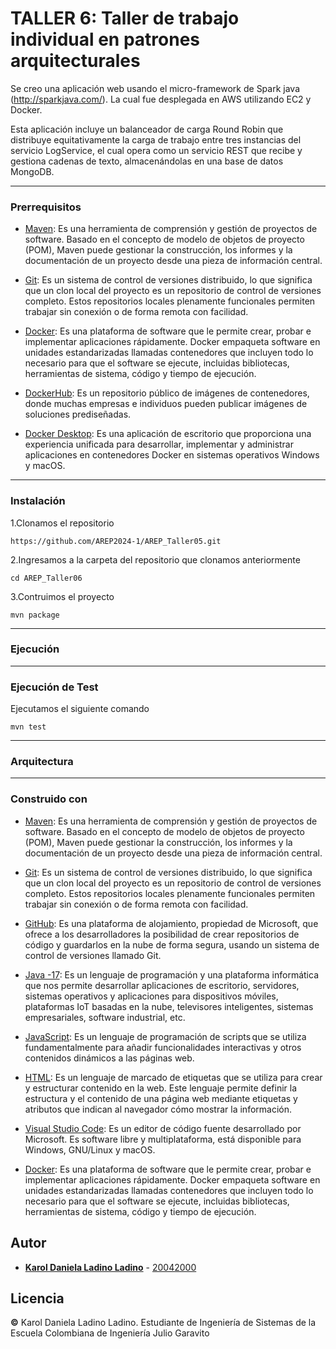 # TALLER 6: Taller de trabajo individual en patrones arquitecturales

Se creo una aplicación web usando el micro-framework de Spark java (http://sparkjava.com/). La cual fue desplegada en AWS utilizando EC2 y Docker.

Esta aplicación incluye un balanceador de carga Round Robin que distribuye equitativamente la carga de trabajo entre tres instancias del servicio LogService, el cual opera como un servicio REST que recibe y gestiona cadenas de texto, almacenándolas en una base de datos MongoDB.



---
### Prerrequisitos

* [Maven](https://maven.apache.org/): Es una herramienta de comprensión y gestión de proyectos de software. Basado en el concepto de modelo de objetos de proyecto (POM), Maven puede gestionar la construcción, los informes y la documentación de un proyecto desde una pieza de información central.

* [Git](https://learn.microsoft.com/es-es/devops/develop/git/what-is-git): Es un sistema de control de versiones distribuido, lo que significa que un clon local del proyecto es un repositorio de control de versiones completo. Estos repositorios locales plenamente funcionales permiten trabajar sin conexión o de forma remota con facilidad.

* [Docker](https://aws.amazon.com/es/docker/): Es una plataforma de software que le permite crear, probar e implementar aplicaciones rápidamente. Docker empaqueta software en unidades estandarizadas llamadas contenedores que incluyen todo lo necesario para que el software se ejecute, incluidas bibliotecas, herramientas de sistema, código y tiempo de ejecución.

* [DockerHub](https://flexa.cloud/es/%C2%BFQu%C3%A9-es-el-centro-de-la-ventana-acoplable%3F/): Es un repositorio público de imágenes de contenedores, donde muchas empresas e individuos pueden publicar imágenes de soluciones prediseñadas.

* [Docker Desktop](https://www.docker.com/products/docker-desktop/): Es una aplicación de escritorio que proporciona una experiencia unificada para desarrollar, implementar y administrar aplicaciones en contenedores Docker en sistemas operativos Windows y macOS.

---

### Instalación

1.Clonamos el repositorio

```
https://github.com/AREP2024-1/AREP_Taller05.git
```

2.Ingresamos a la carpeta del repositorio que clonamos anteriormente

```
cd AREP_Taller06
```

3.Contruimos el proyecto

```
mvn package
```

---

### Ejecución

---
### Ejecución de Test

Ejecutamos el siguiente comando

```
mvn test 
```

---
### Arquitectura

---

### Construido con

* [Maven](https://maven.apache.org/): Es una herramienta de comprensión y gestión de proyectos de software. Basado en el concepto de modelo de objetos de proyecto (POM), Maven puede gestionar la construcción, los informes y la documentación de un proyecto desde una pieza de información central.

* [Git](https://learn.microsoft.com/es-es/devops/develop/git/what-is-git): Es un sistema de control de versiones distribuido, lo que significa que un clon local del proyecto es un repositorio de control de versiones completo. Estos repositorios locales plenamente funcionales permiten trabajar sin conexión o de forma remota con facilidad.

* [GitHub](https://platzi.com/blog/que-es-github-como-funciona/): Es una plataforma de alojamiento, propiedad de Microsoft, que ofrece a los desarrolladores la posibilidad de crear repositorios de código y guardarlos en la nube de forma segura, usando un sistema de control de versiones llamado Git.

* [Java -17](https://www.cursosaula21.com/que-es-java/): Es un lenguaje de programación y una plataforma informática que nos permite desarrollar aplicaciones de escritorio, servidores, sistemas operativos y aplicaciones para dispositivos móviles, plataformas IoT basadas en la nube, televisores inteligentes, sistemas empresariales, software industrial, etc.

* [JavaScript](https://universidadeuropea.com/blog/que-es-javascript/): Es un lenguaje de programación de scripts que se utiliza fundamentalmente para añadir funcionalidades interactivas y otros contenidos dinámicos a las páginas web.

* [HTML](https://aulacm.com/que-es/html-significado-definicion/): Es un lenguaje de marcado de etiquetas que se utiliza para crear y estructurar contenido en la web. Este lenguaje permite definir la estructura y el contenido de una página web mediante etiquetas y atributos que indican al navegador cómo mostrar la información.

* [Visual Studio Code](https://openwebinars.net/blog/que-es-visual-studio-code-y-que-ventajas-ofrece/): Es un editor de código fuente desarrollado por Microsoft. Es software libre y multiplataforma, está disponible para Windows, GNU/Linux y macOS.

* [Docker](https://aws.amazon.com/es/docker/): Es una plataforma de software que le permite crear, probar e implementar aplicaciones rápidamente. Docker empaqueta software en unidades estandarizadas llamadas contenedores que incluyen todo lo necesario para que el software se ejecute, incluidas bibliotecas, herramientas de sistema, código y tiempo de ejecución.

## Autor

* **[Karol Daniela Ladino Ladino](https://www.linkedin.com/in/karol-daniela-ladino-ladino-55164b272/)** - [20042000](https://github.com/20042000)


## Licencia
**©** Karol Daniela Ladino Ladino. Estudiante de Ingeniería de Sistemas de la Escuela Colombiana de Ingeniería Julio Garavito

